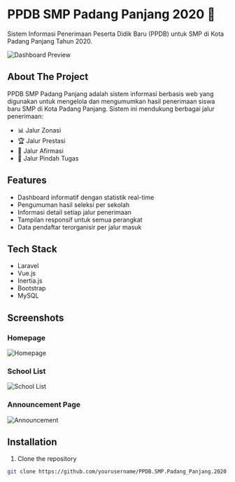 # PPDB SMP Padang Panjang 2020 🏫

Sistem Informasi Penerimaan Peserta Didik Baru (PPDB) untuk SMP di Kota Padang Panjang Tahun 2020.

![Dashboard Preview](screenshots/dashboard.png)

## About The Project

PPDB SMP Padang Panjang adalah sistem informasi berbasis web yang digunakan untuk mengelola dan mengumumkan hasil penerimaan siswa baru SMP di Kota Padang Panjang. Sistem ini mendukung berbagai jalur penerimaan:

- 📊 Jalur Zonasi
- 🏆 Jalur Prestasi
- 🤝 Jalur Afirmasi
- 📝 Jalur Pindah Tugas

## Features

- Dashboard informatif dengan statistik real-time
- Pengumuman hasil seleksi per sekolah
- Informasi detail setiap jalur penerimaan
- Tampilan responsif untuk semua perangkat
- Data pendaftar terorganisir per jalur masuk

## Tech Stack

- Laravel
- Vue.js
- Inertia.js
- Bootstrap
- MySQL

## Screenshots

### Homepage
![Homepage](screenshots/home.png)

### School List
![School List](screenshots/schools.png)

### Announcement Page
![Announcement](screenshots/announcement.png)

## Installation

1. Clone the repository
```bash
git clone https://github.com/yourusername/PPDB.SMP.Padang_Panjang.2020.git